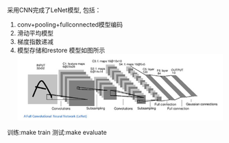 采用CNN完成了LeNet模型, 包括：
1. conv+pooling+fullconnected模型编码
2. 滑动平均模型
3. 梯度指数递减
4. 模型存储和restore
模型如图所示
![](model.png)

训练:make train
测试:make evaluate